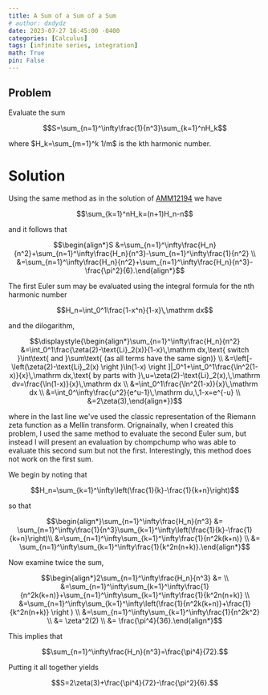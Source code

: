 ```yaml
---
title: A Sum of a Sum of a Sum
# author: dxdydz
date: 2023-07-27 16:45:00 -0400
categories: [Calculus]
tags: [infinite series, integration]
math: True
pin: False
---
```


## Problem

Evaluate the sum

$$S=\sum_{n=1}^\infty\frac{1}{n^3}\sum_{k=1}^nH_k$$

where $H_k=\sum_{m=1}^k 1/m$ is the kth harmonic number.

# Solution

Using the same method as in the solution of [AMM12194](/2023-06-18-AMM12194) we have

$$\sum_{k=1}^nH_k=(n+1)H_n-n$$

and it follows that

$$\begin{align*}S &=\sum_{n=1}^\infty\frac{H_n}{n^2}+\sum_{n=1}^\infty\frac{H_n}{n^3}-\sum_{n=1}^\infty\frac{1}{n^2} \\  &=\sum_{n=1}^\infty\frac{H_n}{n^2}+\sum_{n=1}^\infty\frac{H_n}{n^3}-\frac{\pi^2}{6}.\end{align*}$$

The first Euler sum may be evaluated using the integral formula for the nth harmonic number

$$H_n=\int_0^1\frac{1-x^n}{1-x}\,\mathrm dx$$

and the dilogarithm,

$$\displaystyle{\begin{align*}\sum_{n=1}^\infty\frac{H_n}{n^2} &=\int_0^1\frac{\zeta(2)-\text{Li}_2(x)}{1-x}\,\mathrm dx,\text{ switch }\int\text{ and }\sum\text{ (as all terms have the same sign)} \\ &=\left[-\left(\zeta(2)-\text{Li}_2(x) \right )\ln(1-x) \right ]|_0^1+\int_0^1\frac{\ln^2(1-x)}{x}\,\mathrm dx,\text{ by parts with }\,u=\zeta(2)-\text{Li}_2(x),\,\mathrm dv=\frac{\ln(1-x)}{x}\,\mathrm dx \\ &=\int_0^1\frac{\ln^2(1-x)}{x}\,\mathrm dx \\ &=\int_0^\infty\frac{u^2}{e^u-1}\,\mathrm du,\,1-x=e^{-u} \\ &=2\zeta(3),\end{align*}}$$

where in the last line we've used the classic representation of the Riemann zeta function as a Mellin transform. Orignainally, when I created this problem, I used the same method to evaluate the second Euler sum, but instead I will present an evaluation by chompchump who was able to evaluate this second sum but not the first. Interestingly, this method does not work on the first sum.

We begin by noting that

$$H_n=\sum_{k=1}^\infty\left(\frac{1}{k}-\frac{1}{k+n}\right)$$

so that

$$\begin{align*}\sum_{n=1}^\infty\frac{H_n}{n^3} &= \sum_{n=1}^\infty\frac{1}{n^3}\sum_{k=1}^\infty\left(\frac{1}{k}-\frac{1}{k+n}\right)\\  &=\sum_{n=1}^\infty\sum_{k=1}^\infty\frac{1}{n^2k(k+n)} \\  &= \sum_{n=1}^\infty\sum_{k=1}^\infty\frac{1}{k^2n(n+k)}.\end{align*}$$

Now examine twice the sum,

$$\begin{align*}2\sum_{n=1}^\infty\frac{H_n}{n^3} &= \\  &=\sum_{n=1}^\infty\sum_{k=1}^\infty\frac{1}{n^2k(k+n)}+\sum_{n=1}^\infty\sum_{k=1}^\infty\frac{1}{k^2n(n+k)} \\  &=\sum_{n=1}^\infty\sum_{k=1}^\infty\left(\frac{1}{n^2k(k+n)}+\frac{1}{k^2n(n+k)} \right ) \\  &=\sum_{n=1}^\infty\sum_{k=1}^\infty\frac{1}{n^2k^2} \\ &= \zeta^2(2) \\ &= \frac{\pi^4}{36}.\end{align*}$$

This implies that

$$\sum_{n=1}^\infty\frac{H_n}{n^3}=\frac{\pi^4}{72}.$$

Putting it all together yields

$$S=2\zeta(3)+\frac{\pi^4}{72}-\frac{\pi^2}{6}.$$